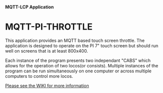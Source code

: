 #### MQTT-LCP Application

# MQTT-PI-THROTTLE

This application provides an MQTT based touch screen throttle.  The application
is designed to operate on the PI 7" touch screen but should run well on screens
that is at least 800x400.

Each instance of the program presents two independant "CABS" which allows for the
operation of two locos(or consists).  Multiple instances of the program can be run
simultaneously on one computer or across multiple computers to control more locos.


[Please see the WIKI for more information](https://github.com/rphughespa/mqtt-lcp/wiki)
